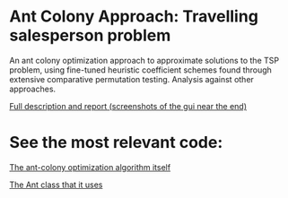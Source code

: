 # Ant Colony Approach: Travelling salesperson problem

An ant colony optimization approach to approximate solutions to the TSP problem, using fine-tuned heuristic coefficient schemes found through
extensive comparative permutation testing. Analysis against other approaches.

[Full description and report (screenshots of the gui near the end)](https://drive.google.com/open?id=1B2vf5Z9xWNi0WJMRDRxJHnrVo8k3IB6M)

# See the most relevant code:

[The ant-colony optimization algorithm itself](https://github.com/spartahawk/Ant-Colony-Optimization-TSP/blob/50b4194f2ce96dfcd0f6df0570e0f42ec1f6370c/WindowsFormsApplication1/ProblemAndSolver.cs#L597)

[The Ant class that it uses](https://github.com/spartahawk/Ant-Colony-Optimization-TSP/blob/master/WindowsFormsApplication1/Ant.cs)
